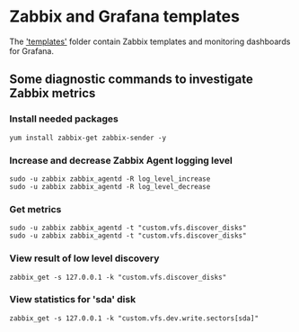 # Zabbix and Grafana templates

The ['templates'](templates/) folder contain Zabbix templates and monitoring dashboards for Grafana.

## Some diagnostic commands to investigate Zabbix metrics

### Install needed packages 
```shell
yum install zabbix-get zabbix-sender -y
```

### Increase and decrease Zabbix Agent logging level
```shell
sudo -u zabbix zabbix_agentd -R log_level_increase
sudo -u zabbix zabbix_agentd -R log_level_decrease
```
### Get metrics
```shell
sudo -u zabbix zabbix_agentd -t "custom.vfs.discover_disks"
sudo -u zabbix zabbix_agentd -t "custom.vfs.discover_disks"
```


### View result of low level discovery
```shell
zabbix_get -s 127.0.0.1 -k "custom.vfs.discover_disks"
```

### View statistics for 'sda' disk
```shell
zabbix_get -s 127.0.0.1 -k "custom.vfs.dev.write.sectors[sda]"
```

